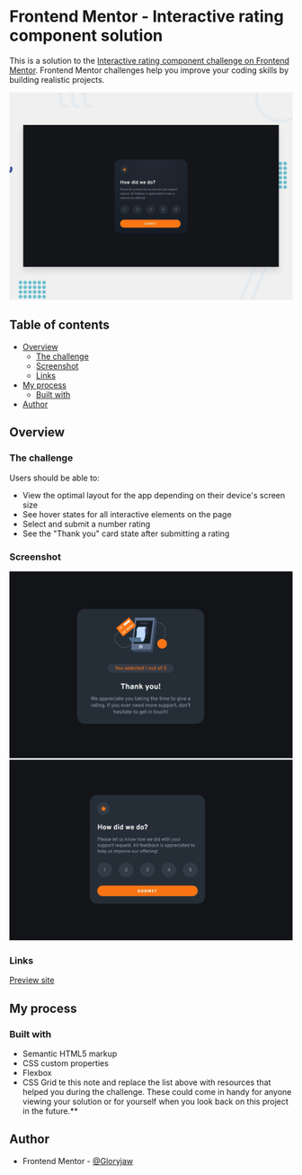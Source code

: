 # Frontend Mentor - Interactive rating component solution

This is a solution to the [Interactive rating component challenge on Frontend Mentor](https://www.frontendmentor.io/challenges/interactive-rating-component-koxpeBUmI). Frontend Mentor challenges help you improve your coding skills by building realistic projects. 

![Design preview for the Interactive rating component coding challenge](./design/desktop-preview.jpg)


## Table of contents

- [Overview](#overview)
  - [The challenge](#the-challenge)
  - [Screenshot](#screenshot)
  - [Links](#links)
- [My process](#my-process)
  - [Built with](#built-with)
- [Author](#author)


## Overview

### The challenge

Users should be able to:

- View the optimal layout for the app depending on their device's screen size
- See hover states for all interactive elements on the page
- Select and submit a number rating
- See the "Thank you" card state after submitting a rating

### Screenshot

![Thank You Section](./ThankYouSection.jpg)
![Rating Section](./RatingSection.jpg)



### Links
[Preview site](https://interactive-rating-component-1r9.pages.dev/)

## My process

### Built with

- Semantic HTML5 markup
- CSS custom properties
- Flexbox
- CSS Grid
te this note and replace the list above with resources that helped you during the challenge. These could come in handy for anyone viewing your solution or for yourself when you look back on this project in the future.**

## Author


- Frontend Mentor - [@Gloryjaw](https://www.frontendmentor.io/profile/Gloryjaw)




